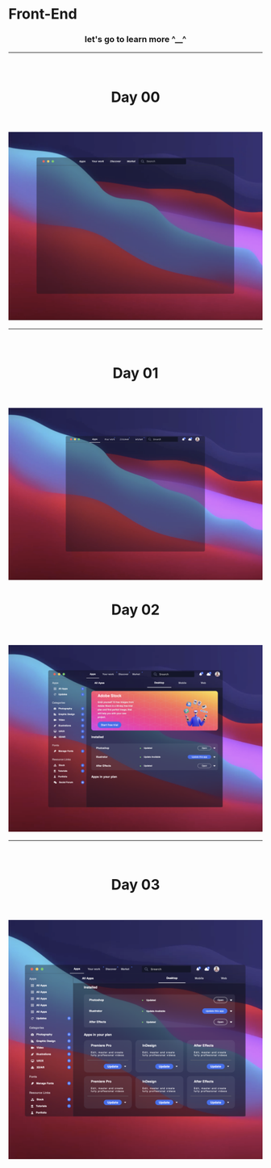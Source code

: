 # Front-End
<h3 align="center">let's go to learn more ^__^</h3>
<hr>
<br>
<h1 align="center"> Day 00 </h1>
<br>
<br>
<img src="./Let/Days/day00.png">
<hr>
<br>
<h1 align="center"> Day 01 </h1>
<br>
<br>
<img src="./Let/Days/Day01.png">

<h1 align="center"> Day 02 </h1>
<br>
<br>
<img src="./Let/Days/Day02.png">
<hr>
<br>
<h1 align="center"> Day 03 </h1>
<br>
<br>
<img src="./Let/Days/Day03.png">
